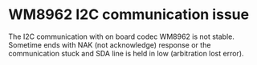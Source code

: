 # WM8962 I2C communication issue

The I2C communication with on board codec WM8962 is not stable. Sometime ends with NAK (not acknowledge) response or the communication stuck and SDA line is held in low (arbitration lost error).
